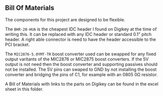## Bill Of Materials
The components for this project are designed to be flexible. 

The `BHR-20-HUA` is the cheapest IDC header I found on Digikey at the time of writing this. It can be replaced with any IDC header or standard 0.1" pitch header. A right able connector is need to have the header accessible to the PCI bracket.

The `MIC2876-5.0YMT-TR` boost converter used can be swapped for any fixed output varitants of the MIC2876 or MIC2875 boost converters. If the 5V output is not need then the boost converter and supporting passives should not be installed. The 5V pins can swaped to GND by not installing the boost converter and bridging the pins of C1, for example with an 0805 0Ω resistor. 

A Bill of Materials with links to the parts on Digikey can be found in the excel sheet in this folder. 
